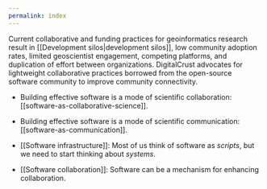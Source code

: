 ```yaml
---
permalink: index
---
```


Current collaborative and funding practices for geoinformatics research result
in [[Development silos|development silos]], low community adoption rates, limited geoscientist engagement, competing platforms, and duplication
of effort between organizations. DigitalCrust advocates for lightweight
collaborative practices borrowed from the open-source software community to
improve community connectivity.

- Building effective software is a mode of scientific collaboration:
  [[software-as-collaborative-science]].
- Building effective software is a mode of scientific communication:
  [[software-as-communication]].

- [[Software infrastructure]]: Most of us think of software as _scripts_, but we need
  to start thinking about _systems_.
- [[Software collaboration]]: Software can be a mechanism for enhancing collaboration.
